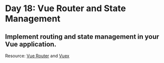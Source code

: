 # Day 18: Vue Router and State Management

## Implement routing and state management in your Vue application.

Resource: [Vue Router](https://router.vuejs.org/) and [Vuex](https://vuex.vuejs.org/)
